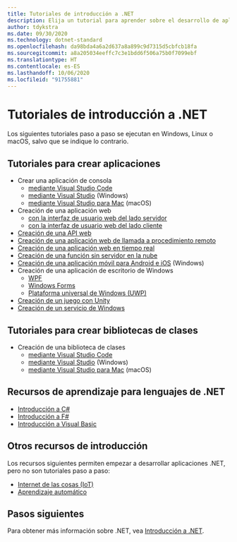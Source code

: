 ```yaml
---
title: Tutoriales de introducción a .NET
description: Elija un tutorial para aprender sobre el desarrollo de aplicaciones .NET o uno de los lenguajes de programación de .NET.
author: tdykstra
ms.date: 09/30/2020
ms.technology: dotnet-standard
ms.openlocfilehash: da98bda4a6a2d637a8a899c9d7315d5cbfcb18fa
ms.sourcegitcommit: a8a205034eeffc7c3e1bdd6f506a75b0f7099ebf
ms.translationtype: HT
ms.contentlocale: es-ES
ms.lasthandoff: 10/06/2020
ms.locfileid: "91755881"
---
```

# <a name="tutorials-for-getting-started-with-net"></a>Tutoriales de introducción a .NET

Los siguientes tutoriales paso a paso se ejecutan en Windows, Linux o macOS, salvo que se indique lo contrario.

## <a name="tutorials-for-creating-apps"></a>Tutoriales para crear aplicaciones

* Crear una aplicación de consola
  * [mediante Visual Studio Code](../core/tutorials/with-visual-studio-code.md)
  * [mediante Visual Studio](../core/tutorials/with-visual-studio.md) (Windows)
  * [mediante Visual Studio para Mac](../core/tutorials/with-visual-studio-mac.md) (macOS)
* Creación de una aplicación web
  * [con la interfaz de usuario web del lado servidor](/aspnet/core/tutorials/razor-pages/razor-pages-start)
  * [con la interfaz de usuario web del lado cliente](https://dotnet.microsoft.com/learn/aspnet/blazor-tutorial/intro)
* [Creación de una API web](/aspnet/core/tutorials/first-web-api)
* [Creación de una aplicación web de llamada a procedimiento remoto](/aspnet/core/tutorials/grpc/grpc-start)
* [Creación de una aplicación web en tiempo real](/aspnet/core/tutorials/signalr)
* [Creación de una función sin servidor en la nube](/azure/azure-functions/functions-create-first-function-vs-code?pivots=programming-language-csharp)
* [Creación de una aplicación móvil para Android e iOS](https://dotnet.microsoft.com/learn/xamarin/hello-world-tutorial/intro) (Windows)
* Creación de una aplicación de escritorio de Windows
  * [WPF](/visualstudio/get-started/csharp/tutorial-wpf)
  * [Windows Forms](/visualstudio/ide/create-csharp-winform-visual-studio)
  * [Plataforma universal de Windows (UWP)](/visualstudio/get-started/csharp/tutorial-uwp)
* [Creación de un juego con Unity](https://dotnet.microsoft.com/learn/games/unity-tutorial/intro)
* [Creación de un servicio de Windows](/aspnet/core/host-and-deploy/windows-service)

## <a name="tutorials-for-creating-class-libraries"></a>Tutoriales para crear bibliotecas de clases

* Creación de una biblioteca de clases
  * [mediante Visual Studio Code](../core/tutorials/library-with-visual-studio-code.md)
  * [mediante Visual Studio](../core/tutorials/library-with-visual-studio.md) (Windows)
  * [mediante Visual Studio para Mac](../core/tutorials/library-with-visual-studio-mac.md) (macOS)

## <a name="resources-for-learning-net-languages"></a>Recursos de aprendizaje para lenguajes de .NET

* [Introducción a C#](../csharp/getting-started/index.md)
* [Introducción a F#](../fsharp/get-started/index.md)
* [Introducción a Visual Basic](../visual-basic/getting-started/index.md)

## <a name="other-get-started-resources"></a>Otros recursos de introducción

Los recursos siguientes permiten empezar a desarrollar aplicaciones .NET, pero no son tutoriales paso a paso:

* [Internet de las cosas (IoT)](https://dotnet.microsoft.com/apps/iot)
* [Aprendizaje automático](../machine-learning/index.yml)

## <a name="next-steps"></a>Pasos siguientes

Para obtener más información sobre .NET, vea [Introducción a .NET](../core/introduction.md).
